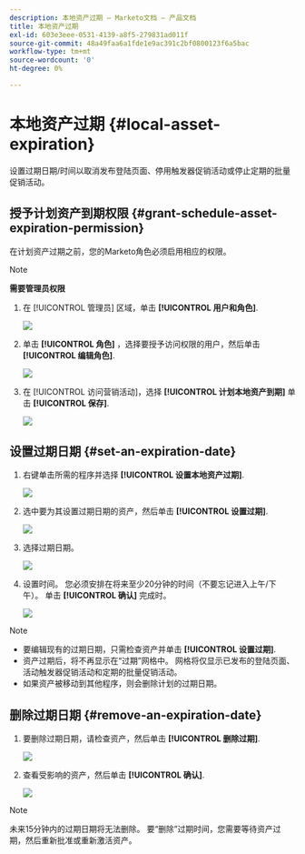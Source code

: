 ```yaml
---
description: 本地资产过期 — Marketo文档 — 产品文档
title: 本地资产过期
exl-id: 603e3eee-0531-4139-a8f5-279831ad011f
source-git-commit: 48a49faa6a1fde1e9ac391c2bf0800123f6a5bac
workflow-type: tm+mt
source-wordcount: '0'
ht-degree: 0%

---
```


# 本地资产过期 {#local-asset-expiration}

设置过期日期/时间以取消发布登陆页面、停用触发器促销活动或停止定期的批量促销活动。

## 授予计划资产到期权限 {#grant-schedule-asset-expiration-permission}

在计划资产过期之前，您的Marketo角色必须启用相应的权限。

>[!NOTE]
>
>**需要管理员权限**

1. 在 [!UICONTROL 管理员] 区域，单击 **[!UICONTROL 用户和角色]**.

   ![](assets/local-asset-expiration-1.png)

1. 单击 **[!UICONTROL 角色]** ，选择要授予访问权限的用户，然后单击 **[!UICONTROL 编辑角色]**.

   ![](assets/local-asset-expiration-2.png)

1. 在 [!UICONTROL 访问营销活动]，选择 **[!UICONTROL 计划本地资产到期]** 单击 **[!UICONTROL 保存]**.

   ![](assets/local-asset-expiration-3.png)

## 设置过期日期 {#set-an-expiration-date}

1. 右键单击所需的程序并选择 **[!UICONTROL 设置本地资产过期]**.

   ![](assets/local-asset-expiration-4.png)

1. 选中要为其设置过期日期的资产，然后单击 **[!UICONTROL 设置过期]**.

   ![](assets/local-asset-expiration-5.png)

1. 选择过期日期。

   ![](assets/local-asset-expiration-6.png)

1. 设置时间。 您必须安排在将来至少20分钟的时间（不要忘记进入上午/下午）。 单击 **[!UICONTROL 确认]** 完成时。

   ![](assets/local-asset-expiration-7.png)

>[!NOTE]
>
>* 要编辑现有的过期日期，只需检查资产并单击 **[!UICONTROL 设置过期]**.
>* 资产过期后，将不再显示在“过期”网格中。 网格将仅显示已发布的登陆页面、活动触发器促销活动和定期的批量促销活动。
>* 如果资产被移动到其他程序，则会删除计划的过期日期。


## 删除过期日期 {#remove-an-expiration-date}

1. 要删除过期日期，请检查资产，然后单击 **[!UICONTROL 删除过期]**.

   ![](assets/local-asset-expiration-8.png)

1. 查看受影响的资产，然后单击 **[!UICONTROL 确认]**.

   ![](assets/local-asset-expiration-9.png)

>[!NOTE]
>
>未来15分钟内的过期日期将无法删除。 要“删除”过期时间，您需要等待资产过期，然后重新批准或重新激活资产。
